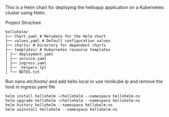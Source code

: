 This is a Helm chart for deploying the helloapp application on a Kubernetes cluster using Helm.

Project Structure
```
hellohelm/
├── Chart.yaml # Metadata for the Helm chart
├── values.yaml # Default configuration values
├── charts/ # Directory for dependent charts
├── templates/ # Kubernetes resource templates
│ ├── deployment.yaml
│ ├── service.yaml
│ ├── ingress.yaml
│ ├── _helpers.tpl
│ └── NOTES.txt
```
Run nano etc/hosts/ 
and add hello.local or use minikube ip and remove the host in ingress.yaml file

```
helm install hellohelm ~/hellohelm --namespace hellohelm-ns
helm upgrade hellohelm ~/hellohelm --namespace hellohelm-ns
helm history hellohelm --namespace hellohelm-ns
helm uninstall hellohelm --namespace hellohelm-ns
```
